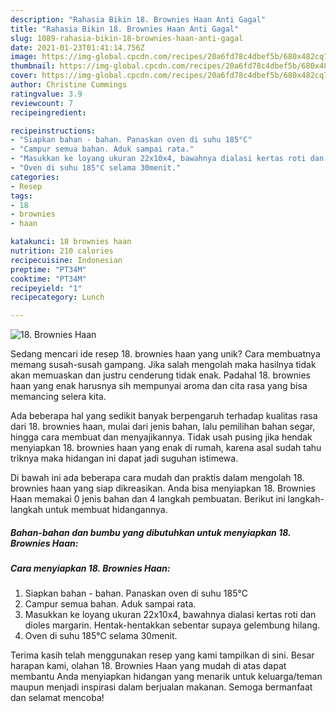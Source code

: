 ```yaml
---
description: "Rahasia Bikin 18. Brownies Haan Anti Gagal"
title: "Rahasia Bikin 18. Brownies Haan Anti Gagal"
slug: 1089-rahasia-bikin-18-brownies-haan-anti-gagal
date: 2021-01-23T01:41:14.756Z
image: https://img-global.cpcdn.com/recipes/20a6fd78c4dbef5b/680x482cq70/18-brownies-haan-foto-resep-utama.jpg
thumbnail: https://img-global.cpcdn.com/recipes/20a6fd78c4dbef5b/680x482cq70/18-brownies-haan-foto-resep-utama.jpg
cover: https://img-global.cpcdn.com/recipes/20a6fd78c4dbef5b/680x482cq70/18-brownies-haan-foto-resep-utama.jpg
author: Christine Cummings
ratingvalue: 3.9
reviewcount: 7
recipeingredient:

recipeinstructions:
- "Siapkan bahan - bahan. Panaskan oven di suhu 185°C"
- "Campur semua bahan. Aduk sampai rata."
- "Masukkan ke loyang ukuran 22x10x4, bawahnya dialasi kertas roti dan dioles margarin. Hentak-hentakkan sebentar supaya gelembung hilang."
- "Oven di suhu 185°C selama 30menit."
categories:
- Resep
tags:
- 18
- brownies
- haan

katakunci: 18 brownies haan 
nutrition: 210 calories
recipecuisine: Indonesian
preptime: "PT34M"
cooktime: "PT34M"
recipeyield: "1"
recipecategory: Lunch

---
```



![18. Brownies Haan](https://img-global.cpcdn.com/recipes/20a6fd78c4dbef5b/680x482cq70/18-brownies-haan-foto-resep-utama.jpg)

Sedang mencari ide resep 18. brownies haan yang unik? Cara membuatnya memang susah-susah gampang. Jika salah mengolah maka hasilnya tidak akan memuaskan dan justru cenderung tidak enak. Padahal 18. brownies haan yang enak harusnya sih mempunyai aroma dan cita rasa yang bisa memancing selera kita.

Ada beberapa hal yang sedikit banyak berpengaruh terhadap kualitas rasa dari 18. brownies haan, mulai dari jenis bahan, lalu pemilihan bahan segar, hingga cara membuat dan menyajikannya. Tidak usah pusing jika hendak menyiapkan 18. brownies haan yang enak di rumah, karena asal sudah tahu triknya maka hidangan ini dapat jadi suguhan istimewa.




Di bawah ini ada beberapa cara mudah dan praktis dalam mengolah 18. brownies haan yang siap dikreasikan. Anda bisa menyiapkan 18. Brownies Haan memakai 0 jenis bahan dan 4 langkah pembuatan. Berikut ini langkah-langkah untuk membuat hidangannya.

<!--inarticleads1-->

##### Bahan-bahan dan bumbu yang dibutuhkan untuk menyiapkan 18. Brownies Haan:





<!--inarticleads2-->

##### Cara menyiapkan 18. Brownies Haan:

1. Siapkan bahan - bahan. Panaskan oven di suhu 185°C
1. Campur semua bahan. Aduk sampai rata.
1. Masukkan ke loyang ukuran 22x10x4, bawahnya dialasi kertas roti dan dioles margarin. Hentak-hentakkan sebentar supaya gelembung hilang.
1. Oven di suhu 185°C selama 30menit.




Terima kasih telah menggunakan resep yang kami tampilkan di sini. Besar harapan kami, olahan 18. Brownies Haan yang mudah di atas dapat membantu Anda menyiapkan hidangan yang menarik untuk keluarga/teman maupun menjadi inspirasi dalam berjualan makanan. Semoga bermanfaat dan selamat mencoba!
